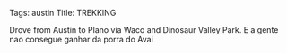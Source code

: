 Tags: austin
Title: TREKKING
  
Drove from Austin to Plano via Waco and Dinosaur Valley Park. E a gente nao consegue ganhar da porra do Avai  
